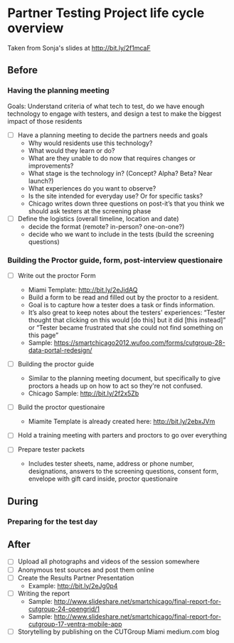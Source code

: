 # Partner Testing Project life cycle overview

Taken from Sonja's slides at http://bit.ly/2f1mcaF

## Before

### Having the planning meeting

Goals: Understand criteria of what tech to test, do we have enough technology to engage with testers, and design a test to make the biggest impact of those residents

- [ ] Have a planning meeting to decide the partners needs and goals
    - Why would residents use this technology? 
    - What would they learn or do? 
    - What are they unable to do now that requires changes or improvements?
    - What stage is the technology in? (Concept? Alpha? Beta? Near launch?)
    - What experiences do you want to observe?
    - Is the site intended for everyday use? Or for specific tasks?
    - Chicago writes down three questions on post-it’s that you think we should ask testers at the screening phase
- [ ] Define the logistics (overall timeline, location and date)
    - decide the format (remote? in-person? one-on-one?)
    - decide who we want to include in the tests (build the screening questions)


### Building the Proctor guide, form, post-interview questionaire

- [ ] Write out the proctor Form
   - Miami Template: http://bit.ly/2eJidAQ
   - Build a form to be read and filled out by the proctor to a resident. 
   - Goal is to capture how a tester does a task or finds information. 
   - It’s also great to keep notes about the testers' experiences: “Tester thought that clicking on this would [do this] but it did [this instead]” or “Tester became frustrated that she could not find something on this page”
   - Sample: https://smartchicago2012.wufoo.com/forms/cutgroup-28-data-portal-redesign/
   
- [ ] Building the proctor guide
   - Similar to the planning meeting document, but specifically to give proctors a heads up on how to act so they're not confused.
   - Chicago Sample: http://bit.ly/2f2x5Zb
- [ ] Build the proctor questionaire
   - Miamite Template is already created here: http://bit.ly/2ebxJVm

- [ ] Hold a training meeting with parters and proctors to go over everything
- [ ] Prepare tester packets
   - Includes tester sheets, name, address or phone number, designations, answers to the screening questions, consent form, envelope with gift card inside, proctor questionaire


## During

### Preparing for the test day 

## After

- [ ] Upload all photographs and videos of the session somewhere
- [ ] Anonymous test sources and post them online
- [ ] Create the Results Partner Presentation 
  - Example: http://bit.ly/2eJg0p4
- [ ] Writing the report
  - Sample: http://www.slideshare.net/smartchicago/final-report-for-cutgroup-24-opengrid/1
  - Sample: http://www.slideshare.net/smartchicago/final-report-for-cutgroup-17-ventra-mobile-app
- [ ] Storytelling by publishing on the CUTGroup Miami medium.com blog
